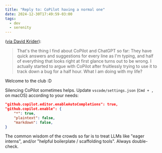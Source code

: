 ```yaml
---
title: "Reply to: CoPilot having a normal one"
date: 2024-12-30T17:49:59-03:00
tags:
  - dev
  - serenity
---
```


([via David Krider](https://davidkrider.com/copilot-having-a-normal-one/)):

> That's the thing I find about CoPilot and ChatGPT so far: They have quick
> answers and suggestions for every line as I'm typing, and half of everything
> that looks right at first glance turns out to be wrong. I actually started to
> argue with CoPilot after fruitlessly trying to use it to track down a bug for
> a half hour. What I am doing with my life?

Welcome to the club :D

Silencing CoPilot sometimes helps. Update `vscode/settings.json` (`Cmd + ,` on
macOS) according to your needs:

```json
"github.copilot.editor.enableAutoCompletions": true,
"github.copilot.enable": {
    "*": true,
    "plaintext": false,
    "markdown": false,
}
```

The common wisdom of the crowds so far is to treat LLMs like "eager interns",
and/or "helpful boilerplate / scaffolding tools". Always double-check.

